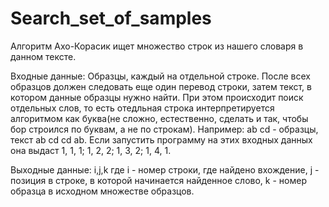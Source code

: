 # Search_set_of_samples
Алгоритм Ахо-Корасик ищет множество строк из нашего словаря в данном тексте.

Входные данные:
Образцы, каждый на отдельной строке. После всех образцов должен следовать еще один перевод строки, затем текст, в котором данные образцы
нужно найти. При этом происходит поиск отдельных слов, то есть отедльная строка интерпретируется алгоритмом как буква(не сложно, естественно, сделать и так, чтобы бор строился по буквам, а не по строкам). Например: ab cd - образцы, текст ab cd      cd ab. Если запустить программу на этих входных данных она выдаст 1, 1, 1; 1, 2, 2; 1, 3, 2; 1, 4, 1.

Выходные данные: i,j,k где i - номер строки, где найдено вхождение, j - позиция в строке, в которой начинается найденное слово,
k - номер образца в исходном множестве образцов.
